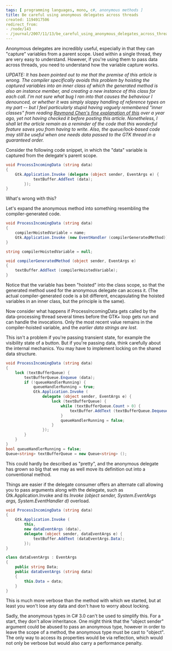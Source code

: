 ```yaml
---
tags: [ programming languages, mono, c#, anonymous methods ]
title: Be careful using anonymous delegates across threads
created: 1194917506
redirect_from:
- /node/143
- /journal/2007/11/13/be_careful_using_anonymous_delegates_across_threads
---
```


Anonymous delegates are incredibly useful, especially in that they can "capture"
variables from a parent scope. Used within a single thread, they are very easy
to understand. However, if you're using them to pass data across threads, you
need to understand how the variable capture works.<!--break-->

_UPDATE: It has been pointed out to me that the premise of this article is
wrong. The compiler specifically avoids this problem by hoisting the captured
variables into an inner class of which the generated method is also an instance
member, and creating a new instance of this class for each call. I'm not sure
what bug I ran into that causes the behaviour I denounced, or whether it was
simply sloppy handling of reference types on my part -- but I feel particularly
stupid having vaguely remembered "inner classes" from reading [Raymond Chen's
fine explanation of
this](http://blogs.msdn.com/oldnewthing/archive/2006/08/02/686456.aspx) over a
year ago, yet not having checked it before posting this article. Nonetheless, I
shall let the article remain as a reminder of the code that this wonderful
feature saves you from having to write. Also, the queue/lock-based code may
still be useful when one needs data passed to the GTK thread in a guaranteed
order._

Consider the following code snippet, in which the "data" variable is captured from the delegate's parent scope.

```csharp
void ProcessIncomingData (string data)
{
    Gtk.Application.Invoke (delegate (object sender, EventArgs e) {
            textBuffer.AddText (data);
        });
}
```

What's wrong with this?

Let's expand the anonymous method into something resembling the compiler-generated code.

```csharp
void ProcessIncomingData (string data)
{
    compilerHoistedVariable = name;
    Gtk.Application.Invoke (new EventHandler (compilerGeneratedMethod));
}

string compilerHoistedVariable = null;

void compilerGeneratedMethod (object sender, EventArgs e)
{
    textBuffer.AddText (compilerHoistedVariable);
}
```

Notice that the variable has been "hoisted" into the class scope, so that the
generated method used for the anonymous delegate can access it. (The actual
compiler-generated code is a bit different, encapsulating the hoisted variables
in an inner class, but the principle is the same).

Now consider what happens if ProcessIncomingData gets called by the
data-processing thread several times before the GTK+ loop gets run and can
handle the invocations. Only the most recent value remains in the
compiler-hoisted variable, and the *earlier data strings are lost*.

This isn't a problem if you're passing transient state, for example the
visibility state of a button. But if you're passing data, think carefully about
the internal mechanics. You may have to implement locking on the shared data
structure.

```csharp
void ProcessIncomingData (string data)
{
    lock (textBufferQueue) {
        textBufferQueue.Enqueue (data);
        if (!queueHandlerRunning) {
            queueHandlerRunning = true;
            Gtk.Application.Invoke (
                delegate (object sender, EventArgs e) {
                    lock (textBufferQueue) {
                        while (textBufferQueue.Count > 0) {
                            textBuffer.AddText (textBufferQueue.Dequeue ());
                        }
                        queueHandlerRunning = false;
                    }
                });
        }
    }
}
bool queueHandlerRunning = false;
Queue<string> textBufferQueue = new Queue<string> ();
```

This could hardly be described as "pretty", and the anonymous delegate has grown
so big that we may as well move its definition out into a conventional method.

Things are easier if the delegate consumer offers an alternate call allowing you
to pass arguments along with the delegate, such as Gtk.Application.Invoke and
its _Invoke (object sender, System.EventArgs args, System.EventHandler d)_
overload.

```csharp
void ProcessIncomingData (string data)
{
    Gtk.Application.Invoke (
        this,
        new dataEventArgs (data),
        delegate (object sender, dataEventArgs e) {
            textBuffer.AddText (dataEventArgs.Data);
        });
}

class dataEventArgs : EventArgs
{
    public string Data;
    public dataEventArgs (string data)
    {
        this.Data = data;
    }
}
```

This is much more verbose than the method with which we started, but at least
you won't lose any data and don't have to worry about locking.

Sadly, the anonymous types in C# 3.0 can't be used to simplify this. For a
start, they don't allow inheritance. One might think that the "object sender"
argument could be abused to pass an anonymous type, however in order to leave
the scope of a method, the anonymous type must be cast to "object". The only way
to access its properties would be via reflection, which would not only be
verbose but would also carry a performance penalty.
